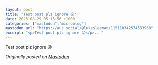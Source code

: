 ```yaml
---
layout: post
title: "Test post plz ignore 😛"
date: 2025-08-29 05:13:56 +1000
categories: ["mastodon","microblog"]
mastodon_url: "https://aus.social/@lukesleeman/115110342574533968"
excerpt: "<p>Test post plz ignore 😛</p>..."
---
```


<p>Test post plz ignore 😛</p>

*Originally posted on [Mastodon](https://aus.social/@lukesleeman/115110342574533968)*

